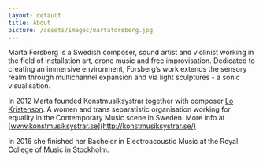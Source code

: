 ```yaml
---
layout: default
title: About
picture: /assets/images/martaforsberg.jpg
---
```


Marta Forsberg is a Swedish composer, sound artist and violinist working in the field of installation art, drone music and free improvisation. Dedicated to creating an immersive environment, Forsberg’s work extends the sensory realm through multichannel expansion and via light sculptures - a sonic visualisation.

In 2012 Marta founded Konstmusiksystrar together with composer [Lo Kristenson](https://lokristenson.com/). A women and trans separatistic organisation working for equality in the Contemporary Music scene in Sweden. More info at [www.konstmusiksystrar.se](http://konstmusiksystrar.se/)

In 2016 she finished her Bachelor in Electroacoustic Music at the Royal College of Music in Stockholm.
